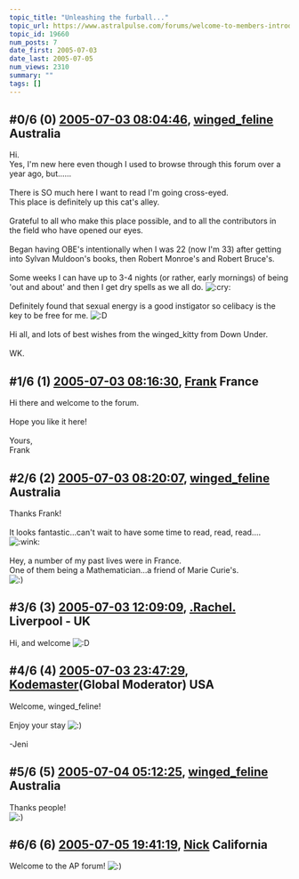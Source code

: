 ```yaml
---
topic_title: "Unleashing the furball..."
topic_url: https://www.astralpulse.com/forums/welcome-to-members-introductions!/unleashing-the-furball
topic_id: 19660
num_posts: 7
date_first: 2005-07-03
date_last: 2005-07-05
num_views: 2310
summary: ""
tags: []
---
```


## \#0/6 (0) [2005-07-03 08:04:46](https://www.astralpulse.com/forums/index.php?msg=168904), [winged_feline](https://www.astralpulse.com/forums/profile/?u=9353) Australia ##
<section>
Hi.
<br>
Yes, I'm new here even though I used to browse through this forum over a year ago, but......
<br>
<br>
There is SO much here I want to read I'm going cross-eyed.
<br>
This place is definitely up this cat's alley.
<br>
<br>
Grateful to all who make this place possible, and to all the contributors in the field who have opened our eyes.
<br>
<br>
Began having OBE's intentionally when I was 22 (now I'm 33) after getting into Sylvan Muldoon's books, then Robert Monroe's and Robert Bruce's.
<br>
<br>
Some weeks I can have up to 3-4 nights (or rather, early mornings) of being 'out and about' and then I get dry spells as we all do.
<img alt=":cry:" class="smiley" src="https://www.astralpulse.com/forums/Smileys/fugue/cry.png" title="Cry"/>
<br>
<br>
Definitely found that sexual energy is a good instigator so celibacy is the key to be free for me.
<img alt=":D" class="smiley" src="https://www.astralpulse.com/forums/Smileys/fugue/cheesy.png" title="Cheesy"/>
<br>
<br>
Hi all, and lots of best wishes from the winged_kitty from Down Under.
<br>
<br>
WK.
</section>

## \#1/6 (1) [2005-07-03 08:16:30](https://www.astralpulse.com/forums/index.php?msg=168905), [Frank](https://www.astralpulse.com/forums/profile/?u=359) France ##
<section>
Hi there and welcome to the forum.
<br>
<br>
Hope you like it here!
<br>
<br>
Yours,
<br>
Frank
</section>

## \#2/6 (2) [2005-07-03 08:20:07](https://www.astralpulse.com/forums/index.php?msg=168906), [winged_feline](https://www.astralpulse.com/forums/profile/?u=9353) Australia ##
<section>
Thanks Frank!
<br>
<br>
It looks fantastic...can't wait to have some time to read, read, read....
<img alt=":wink:" class="smiley" src="https://www.astralpulse.com/forums/Smileys/fugue/wink.png" title="Wink"/>
<br>
<br>
Hey, a number of my past lives were in France.
<br>
One of them being a Mathematician...a friend of Marie Curie's.
<br>
<img alt=":)" class="smiley" src="https://www.astralpulse.com/forums/Smileys/fugue/smiley.png" title="Smiley"/>
</section>

## \#3/6 (3) [2005-07-03 12:09:09](https://www.astralpulse.com/forums/index.php?msg=168935), [.Rachel.](https://www.astralpulse.com/forums/profile/?u=8982) Liverpool - UK ##
<section>
Hi, and welcome
<img alt=":D" class="smiley" src="https://www.astralpulse.com/forums/Smileys/fugue/cheesy.png" title="Cheesy"/>
</section>

## \#4/6 (4) [2005-07-03 23:47:29](https://www.astralpulse.com/forums/index.php?msg=168994), [Kodemaster](https://www.astralpulse.com/forums/profile/?u=426)(Global Moderator) USA ##
<section>
Welcome, winged_feline!
<br>
<br>
Enjoy your stay
<img alt=":)" class="smiley" src="https://www.astralpulse.com/forums/Smileys/fugue/smiley.png" title="Smiley"/>
<br>
<br>
-Jeni
</section>

## \#5/6 (5) [2005-07-04 05:12:25](https://www.astralpulse.com/forums/index.php?msg=169016), [winged_feline](https://www.astralpulse.com/forums/profile/?u=9353) Australia ##
<section>
Thanks people!
<br>
<img alt=":)" class="smiley" src="https://www.astralpulse.com/forums/Smileys/fugue/smiley.png" title="Smiley"/>
</section>

## \#6/6 (6) [2005-07-05 19:41:19](https://www.astralpulse.com/forums/index.php?msg=169165), [Nick](https://www.astralpulse.com/forums/profile/?u=2080) California ##
<section>
Welcome to the AP forum!
<img alt=":)" class="smiley" src="https://www.astralpulse.com/forums/Smileys/fugue/smiley.png" title="Smiley"/>
</section>